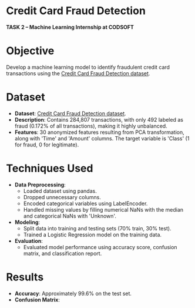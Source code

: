 # Credit Card Fraud Detection
**TASK 2 – Machine Learning Internship at CODSOFT**

# Objective
Develop a machine learning model to identify fraudulent credit card transactions using the [Credit Card Fraud Detection dataset](https://www.kaggle.com/datasets/kartik2112/fraud-detection).

# Dataset
- **Dataset**: [Credit Card Fraud Detection dataset](https://www.kaggle.com/datasets/kartik2112/fraud-detection).
- **Description**: Contains 284,807 transactions, with only 492 labeled as fraud (0.172% of all transactions), making it highly unbalanced.
- **Features**: 30 anonymized features resulting from PCA transformation, along with 'Time' and 'Amount' columns. The target variable is 'Class' (1 for fraud, 0 for legitimate).

# Techniques Used
- **Data Preprocessing**:
  - Loaded dataset using pandas.
  - Dropped unnecessary columns.
  - Encoded categorical variables using LabelEncoder.
  - Handled missing values by filling numerical NaNs with the median and categorical NaNs with 'Unknown'.
- **Modeling**:
  - Split data into training and testing sets (70% train, 30% test).
  - Trained a Logistic Regression model on the training data.
- **Evaluation**:
  - Evaluated model performance using accuracy score, confusion matrix, and classification report.

# Results
- **Accuracy**: Approximately 99.6% on the test set.
- **Confusion Matrix**:


